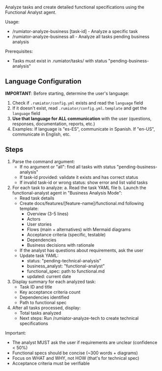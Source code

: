 Analyze tasks and create detailed functional specifications using the Functional Analyst agent.

Usage:
- /rumiator-analyze-business [task-id] - Analyze a specific task
- /rumiator-analyze-business all - Analyze all tasks pending business analysis

Prerequisites:
- Tasks must exist in .rumiator/tasks/ with status "pending-business-analysis"

## Language Configuration
**IMPORTANT**: Before starting, determine the user's language:
1. Check if `.rumiator/config.yml` exists and read the `language` field
2. If it doesn't exist, read `.rumiator/config.yml.template` and get the `language` field
3. **Use that language for ALL communication** with the user (questions, responses, documentation, reports, etc.)
4. Examples: If language is "es-ES", communicate in Spanish. If "en-US", communicate in English, etc.

## Steps

1. Parse the command argument:
   - If no argument or "all": find all tasks with status "pending-business-analysis"
   - If task-id provided: validate it exists and has correct status
   - If invalid task-id or wrong status: show error and list valid tasks
2. For each task to analyze:
   a. Read the task YAML file
   b. Launch the functional-analyst agent in "Business Analysis Mode":
      - Read task details
      - Create docs/features/[feature-name]/functional.md following template:
        * Overview (3-5 lines)
        * Actors
        * User stories
        * Flows (main + alternatives) with Mermaid diagrams
        * Acceptance criteria (specific, testable)
        * Dependencies
        * Business decisions with rationale
      - If the analyst has questions about requirements, ask the user
      - Update task YAML:
        * status: "pending-technical-analysis"
        * business_analyst: "functional-analyst"
        * functional_spec: path to functional.md
        * updated: current date
3. Display summary for each analyzed task:
   - Task ID and title
   - Key acceptance criteria count
   - Dependencies identified
   - Path to functional spec
4. After all tasks processed, display:
   - Total tasks analyzed
   - Next steps: Run /rumiator-analyze-tech to create technical specifications

Important:
- The analyst MUST ask the user if requirements are unclear (confidence < 50%)
- Functional specs should be concise (~300 words + diagrams)
- Focus on WHAT and WHY, not HOW (that's for technical spec)
- Acceptance criteria must be verifiable

